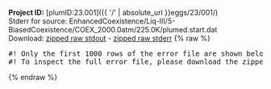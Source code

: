 **Project ID:** [plumID:23.001]({{ '/' | absolute_url }}eggs/23/001/)  
Stderr for source:  EnhancedCoexistence/Liq-III/5-BiasedCoexistence/COEX_2000.0atm/225.0K/plumed.start.dat   
Download: [zipped raw stdout](plumed.start.dat.plumed_master.stdout.txt.zip) - [zipped raw stderr](plumed.start.dat.plumed_master.stderr.txt.zip) 
{% raw %}
<pre>
#! Only the first 1000 rows of the error file are shown below
#! To inspect the full error file, please download the zipped raw stderr file above
</pre>
{% endraw %}
